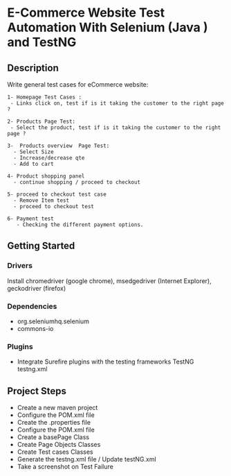 # E-Commerce Website Test Automation With Selenium (Java ) and TestNG
## Description
 Write general test cases for eCommerce website:
```` 
1- Homepage Test Cases :
 - Links click on, test if is it taking the customer to the right page ?
 
2- Products Page Test:
 - Select the product, test if is it taking the customer to the right page ? 
 
3-  Products overview  Page Test:
  - Select Size
  - Increase/decrease qte
  - Add to cart 
  
4- Product shopping panel
  - continue shopping / proceed to checkout 

5- proceed to checkout test case
  - Remove Item test
  - proceed to checkout test
  
6- Payment test
   - Checking the different payment options.
   ```` 
## Getting Started
### Drivers
   Install chromedriver (google chrome), msedgedriver (Internet Explorer), geckodriver (firefox) 
### Dependencies
 - org.seleniumhq.selenium
 - commons-io
### Plugins
- Integrate Surefire plugins with the testing frameworks TestNG  
          <configuration>
          	<suiteXmlFiles>
          		<suiteXmlFile>testng.xml</suiteXmlFile>
          	</suiteXmlFiles>
          </configuration>
## Project Steps
 - Create a new maven project
 - Configure the POM.xml file
 - Create the .properties file
 - Configure the POM.xml file
 - Create a basePage Class
 - Create Page Objects Classes
 - Create Test cases Classes
 - Generate the testng.xml file / Update testNG.xml
 - Take a screenshot on Test Failure 





   

   
